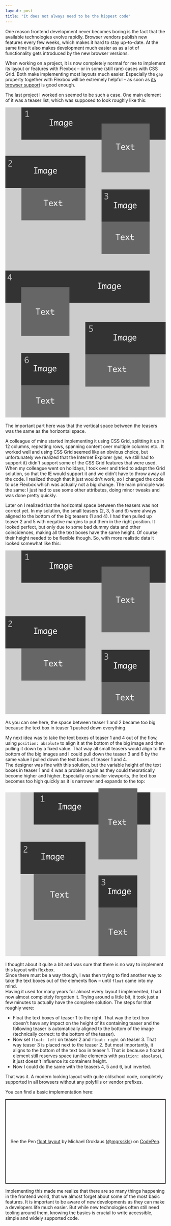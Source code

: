 ```yaml
---
layout: post
title: "It does not always need to be the hippest code"
---
```


One reason frontend development never becomes boring is the fact that the available technologies evolve rapidly. Browser vendors publish new features every few weeks, which makes it hard to stay up-to-date. At the same time it also makes development much easier as as a lot of functionality gets introduced by the new browser versions.

When working on a project, it is now completely normal for me to implement its layout or features with Flexbox – or in some (still rare) cases with CSS Grid. Both make implementing most layouts much easier. Especially the `gap` property together with Flexbox will be extremely helpful &ndash; as soon as <a href="https://caniuse.com/#feat=flexbox-gap" target="_blank" rel="noopener">its browser support</a> is good enough.

The last project I worked on seemed to be such a case. One main element of it was a teaser list, which was supposed to look roughly like this:

<picture>
  <source srcset="/assets/posts/it-does-not-always-have-to-be-the-hippest-code/01.webp" type="image/webp">
  <img src="/assets/posts/it-does-not-always-have-to-be-the-hippest-code/01.png" alt="">
</picture>

The important part here was that the vertical space between the teasers was the same as the horizontal space.

A colleague of mine started implementing it using CSS Grid, splitting it up in 12 columns, repeating rows, spanning content over multiple columns etc.. It worked well and using CSS Grid seemed like an obvious choice, but unfortunately we realized that the Internet Explorer (yes, we still had to support it) didn't support some of the CSS Grid features that were used. When my colleague went on holidays, I took over and tried to adapt the Grid solution, so that the IE would support it and we didn't have to throw away all the code. I realized though that it just wouldn't work, so I changed the code to use Flexbox which was actually not a big change. The main principle was the same: I just had to use some other attributes, doing minor tweaks and was done pretty quickly.

Later on I realized that the horizontal space between the teasers was not correct yet. In my solution, the small teasers (2, 3, 5 and 6) were always aligned to the bottom of the big teasers (1 and 4). I had then pulled up teaser 2 and 5 with negative margins to put them in the right position. It looked perfect, but only due to some bad dummy data and other coincidences, making all the text boxes have the same height. Of course their height needed to be flexible though. So, with more realistic data it looked somewhat like this:

<picture>
  <source srcset="/assets/posts/it-does-not-always-have-to-be-the-hippest-code/02.webp" type="image/webp">
  <img src="/assets/posts/it-does-not-always-have-to-be-the-hippest-code/02.png" alt="">
</picture>

As you can see here, the space between teaser 1 and 2 became too big because the text box in teaser 1 pushed down everything.

My next idea was to take the text boxes of teaser 1 and 4 out of the flow, using `position: absolute` to align it at the bottom of the big image and then pulling it down by a fixed value. That way all small teasers would align to the bottom of the big images and I could pull down the teaser 3 and 6 by the same value I pulled down the text boxes of teaser 1 and 4.<br>
The designer was fine with this solution, but the variable height of the text boxes in teaser 1 and 4 was a problem again as they could theoratically become higher and higher. Especially on smaller viewports, the text box becomes too high quickly as it is narrower and expands to the top:

<picture>
  <source srcset="/assets/posts/it-does-not-always-have-to-be-the-hippest-code/03.webp" type="image/webp">
  <img src="/assets/posts/it-does-not-always-have-to-be-the-hippest-code/03.png" alt="">
</picture>

I thought about it quite a bit and was sure that there is no way to implement this layout with flexbox.<br>
Since there must be a way though, I was then trying to find another way to take the text boxes out of the elements flow – until `float` came into my mind.<br>
Having it used for many years for almost every layout I implemented, I had now almost completely forgotten it. Trying around a little bit, it took just a few minutes to actually have the complete solution. The steps for that roughly were:

- Float the text boxes of teaser 1 to the right. That way the text box doesn't have any impact on the height of its containing teaser and the following teaser is automatically aligned to the bottom of the image (technically correct: to the bottom of the teaser).
- Now set `float: left` on teaser 2 and `float: right` on teaser 3. That way teaser 3 is placed next to the teaser 2. But most importantly, it aligns to the bottom of the text box in teaser 1. That is because a floated element still reserves space (unlike elements with `position: absolute`), it just doesn't influence its containers height.
- Now I could do the same with the teasers 4, 5 and 6, but inverted.

That was it. A modern looking layout with quite oldschool code, completely supported in all browsers without any polyfills or vendor prefixes.

You can find a basic implementation here:

<p class="codepen" data-height="540" data-theme-id="light" data-default-tab="" data-user="mgrsskls" data-slug-hash="9b1fcbee8879f6f6b6717e8255c286b0" data-preview="true" style="height: 265px; box-sizing: border-box; display: flex; align-items: center; justify-content: center; border: 2px solid; margin: 1em 0; padding: 1em;" data-pen-title="float layout">
  <span>See the Pen <a href="https://codepen.io/mgrsskls/pen/9b1fcbee8879f6f6b6717e8255c286b0/">
  float layout</a> by Michael Groklaus (<a href="https://codepen.io/mgrsskls">@mgrsskls</a>)
  on <a href="https://codepen.io">CodePen</a>.</span>
</p>
<script async="async" src="https://static.codepen.io/assets/embed/ei.js"></script>

Implementing this made me realize that there are so many things happening in the frontend world, that we almost forget about some of the most basic features. It is important to be aware of new developments as they can make a developers life much easier. But while new technologies often still need tooling around them, knowing the basics is crucial to write accessible, simple and widely supported code.
